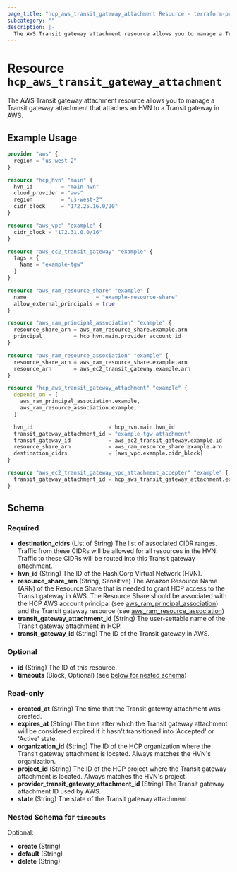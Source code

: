 ```yaml
---
page_title: "hcp_aws_transit_gateway_attachment Resource - terraform-provider-hcp"
subcategory: ""
description: |-
  The AWS Transit gateway attachment resource allows you to manage a Transit gateway attachment that attaches an HVN to a Transit gateway in AWS.
---
```


# Resource `hcp_aws_transit_gateway_attachment`

The AWS Transit gateway attachment resource allows you to manage a Transit gateway attachment that attaches an HVN to a Transit gateway in AWS.

## Example Usage

```terraform
provider "aws" {
  region = "us-west-2"
}

resource "hcp_hvn" "main" {
  hvn_id         = "main-hvn"
  cloud_provider = "aws"
  region         = "us-west-2"
  cidr_block     = "172.25.16.0/20"
}

resource "aws_vpc" "example" {
  cidr_block = "172.31.0.0/16"
}

resource "aws_ec2_transit_gateway" "example" {
  tags = {
    Name = "example-tgw"
  }
}

resource "aws_ram_resource_share" "example" {
  name                      = "example-resource-share"
  allow_external_principals = true
}

resource "aws_ram_principal_association" "example" {
  resource_share_arn = aws_ram_resource_share.example.arn
  principal          = hcp_hvn.main.provider_account_id
}

resource "aws_ram_resource_association" "example" {
  resource_share_arn = aws_ram_resource_share.example.arn
  resource_arn       = aws_ec2_transit_gateway.example.arn
}

resource "hcp_aws_transit_gateway_attachment" "example" {
  depends_on = [
    aws_ram_principal_association.example,
    aws_ram_resource_association.example,
  ]

  hvn_id                        = hcp_hvn.main.hvn_id
  transit_gateway_attachment_id = "example-tgw-attachment"
  transit_gateway_id            = aws_ec2_transit_gateway.example.id
  resource_share_arn            = aws_ram_resource_share.example.arn
  destination_cidrs             = [aws_vpc.example.cidr_block]
}

resource "aws_ec2_transit_gateway_vpc_attachment_accepter" "example" {
  transit_gateway_attachment_id = hcp_aws_transit_gateway_attachment.example.provider_transit_gateway_attachment_id
}
```

## Schema

### Required

- **destination_cidrs** (List of String) The list of associated CIDR ranges. Traffic from these CIDRs will be allowed for all resources in the HVN. Traffic to these CIDRs will be routed into this Transit gateway attachment.
- **hvn_id** (String) The ID of the HashiCorp Virtual Network (HVN).
- **resource_share_arn** (String, Sensitive) The Amazon Resource Name (ARN) of the Resource Share that is needed to grant HCP access to the Transit gateway in AWS. The Resource Share should be associated with the HCP AWS account principal (see [aws_ram_principal_association](https://registry.terraform.io/providers/hashicorp/aws/latest/docs/resources/ram_principal_association)) and the Transit gateway resource (see [aws_ram_resource_association](https://registry.terraform.io/providers/hashicorp/aws/latest/docs/resources/ram_resource_association))
- **transit_gateway_attachment_id** (String) The user-settable name of the Transit gateway attachment in HCP.
- **transit_gateway_id** (String) The ID of the Transit gateway in AWS.

### Optional

- **id** (String) The ID of this resource.
- **timeouts** (Block, Optional) (see [below for nested schema](#nestedblock--timeouts))

### Read-only

- **created_at** (String) The time that the Transit gateway attachment was created.
- **expires_at** (String) The time after which the Transit gateway attachment will be considered expired if it hasn't transitioned into 'Accepted' or 'Active' state.
- **organization_id** (String) The ID of the HCP organization where the Transit gateway attachment is located. Always matches the HVN's organization.
- **project_id** (String) The ID of the HCP project where the Transit gateway attachment is located. Always matches the HVN's project.
- **provider_transit_gateway_attachment_id** (String) The Transit gateway attachment ID used by AWS.
- **state** (String) The state of the Transit gateway attachment.

<a id="nestedblock--timeouts"></a>
### Nested Schema for `timeouts`

Optional:

- **create** (String)
- **default** (String)
- **delete** (String)


